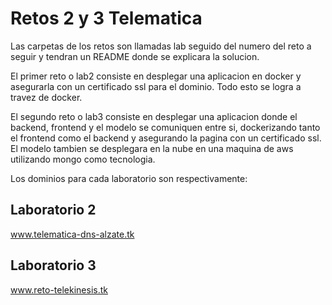 # Retos 2 y 3 Telematica

Las carpetas de los retos son llamadas lab seguido del numero del reto a seguir y tendran un
README donde se explicara la solucion.

El primer reto o lab2 consiste en desplegar una aplicacion en docker y asegurarla con un certificado ssl para el dominio.
Todo esto se logra a travez de docker.

El segundo reto o lab3 consiste en desplegar una aplicacion donde el backend, frontend y el modelo se comuniquen entre si,
dockerizando tanto el frontend como el backend y asegurando la pagina con un certificado ssl. El modelo tambien se desplegara
en la nube en una maquina de aws utilizando mongo como tecnologia.

Los dominios para cada laboratorio son respectivamente:

 ## Laboratorio 2
 
 www.telematica-dns-alzate.tk
 
 ## Laboratorio 3
 
  www.reto-telekinesis.tk
